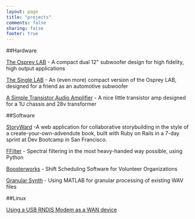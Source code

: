 ```yaml
---
layout: page
title: "projects"
comments: false
sharing: false
footer: true
---
```


##Hardware

[The Osprey LAB](/blog/2012/09/06/the-osprey-lab-subwoofer/) - A compact dual 12" subwoofer design for high fidelity, high output applications

[The Single LAB](/blog/2012/12/10/the-single-lab-subwoofer/) - An (even more) compact version of the Osprey LAB, designed for a friend as an automotive subwoofer

[A Simple Transistor Audio Amplifier](/blog/2012/12/10/a-simple-transistor-amplifier-design/) - A nice little transistor amp designed for a 1U chassis and 28v transformer

##Software

[StoryWard](/blog/2013/09/20/storyward/) -A web
application for collaborative storybuilding in the style of a
create-your-own-advendute book, built with Ruby on Rails in a 7-day
sprint at Dev Bootcamp in San Francisco.

[FFilter](/blog/2012/07/10/FFilter/) - Spectral filtering in the most
heavy-handed way possible, using Python 

[Boosterworks](/blog/2012/06/20/Boosterworks/) - Shift Scheduling Software for Volunteer Organizations

[Granular Synth](https://github.com/sethhochberg/matlab_granular_synthesis/) - Using MATLAB for granular processing of existing WAV files

##Linux

[Using a USB RNDIS Modem as a WAN device](/blog/2012/07/12/RNDIS_As_WAN_Tomato/)

